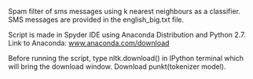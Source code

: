 Spam filter of sms messages using k nearest neighbours as a classifier.
SMS messages are provided in the english_big.txt file.

Script is made in Spyder IDE using Anaconda Distribution and Python 2.7. Link to Anaconda: www.anaconda.com/download

Before running the script, type nltk.download() in IPython terminal which will bring the download window. Download punkt(tokenizer model).
